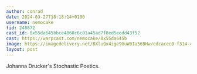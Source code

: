 ```yaml
---
author: conrad
date: 2024-03-27T18:18:14+0100
username: nemocake
fid: 248872
cast_id: 0x55da645bbce4868c6c01a45ad7f8ed5eedd43f52
cast: https://warpcast.com/nemocake/0x55da645b
image: https://imagedelivery.net/BXluQx4ige9GuW0Ia56BHw/edcacec0-f314-42b0-e216-baab86269400/original
layout: post
---
```

Johanna Drucker's Stochastic Poetics.  

<img src='https://imagedelivery.net/BXluQx4ige9GuW0Ia56BHw/edcacec0-f314-42b0-e216-baab86269400/original' alt='' referrerpolicy='no-referrer'/>